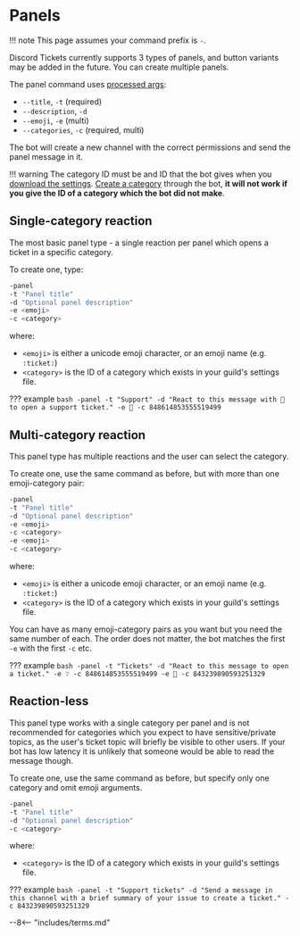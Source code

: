 # Panels

!!! note
	This page assumes your command prefix is `-`.

Discord Tickets currently supports 3 types of panels, and button variants may be added in the future. You can create multiple panels.

The panel command uses [processed args](/commands/#processed-advanced):

- `--title`, `-t` (required)
- `--description`, `-d`
- `--emoji`, `-e` (multi)
- `--categories`, `-c` (required, multi)

The bot will create a new channel with the correct permissions and send the panel message in it.

!!! warning
	The category ID must be and ID that the bot gives when you [download the settings](../guild-settings#downloading-current-settings). [Create a category](../categories) through the bot, **it will not work if you give the ID of a category which the bot did not make**.

## Single-category reaction

The most basic panel type - a single reaction per panel which opens a ticket in a specific category.

To create one, type:

```bash
-panel
-t "Panel title"
-d "Optional panel description"
-e <emoji>
-c <category>
```

where:

- `<emoji>` is either a unicode emoji character, or an emoji name (e.g. `:ticket:`)
- `<category>` is the ID of a category which exists in your guild's settings file.

??? example
	```bash
	-panel
	-t "Support"
	-d "React to this message with 🎫 to open a support ticket."
	-e 🎫
	-c 848614853555519499
	```

## Multi-category reaction

This panel type has multiple reactions and the user can select the category.

To create one, use the same command as before, but with more than one emoji-category pair:

```bash
-panel
-t "Panel title"
-d "Optional panel description"
-e <emoji>
-c <category>
-e <emoji>
-c <category>
```

where:

- `<emoji>` is either a unicode emoji character, or an emoji name (e.g. `:ticket:`)
- `<category>` is the ID of a category which exists in your guild's settings file.

You can have as many emoji-category pairs as you want but you need the same number of each. The order does not matter, the bot matches the first `-e` with the first `-c` etc.

??? example
	```bash
	-panel
	-t "Tickets"
	-d "React to this message to open a ticket."
	-e ❔
	-c 848614853555519499
	-e 📝
	-c 843239890593251329
	```

## Reaction-less

This panel type works with a single category per panel and is not recommended for categories which you expect to have sensitive/private topics, as the user's ticket topic will briefly be visible to other users. If your bot has low latency it is unlikely that someone would be able to read the message though.


To create one, use the same command as before, but specify only one category and omit emoji arguments.

```bash
-panel
-t "Panel title"
-d "Optional panel description"
-c <category>
```

where:

- `<category>` is the ID of a category which exists in your guild's settings file.


??? example
	```bash
	-panel
	-t "Support tickets"
	-d "Send a message in this channel with a brief summary of your issue to create a ticket."
	-c 843239890593251329
	```

<!-- do not delete -->
--8<-- "includes/terms.md"
<!-- /do not delete -->
